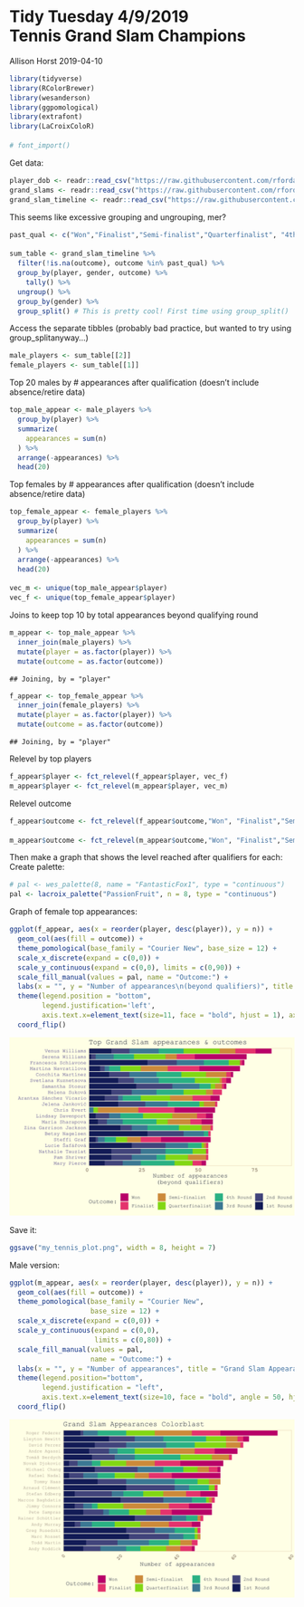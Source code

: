 Tidy Tuesday 4/9/2019<br> Tennis Grand Slam Champions
================
Allison Horst
2019-04-10

``` r
library(tidyverse)
library(RColorBrewer)
library(wesanderson)
library(ggpomological)
library(extrafont)
library(LaCroixColoR)

# font_import()
```

Get
data:

``` r
player_dob <- readr::read_csv("https://raw.githubusercontent.com/rfordatascience/tidytuesday/master/data/2019/2019-04-09/player_dob.csv")
grand_slams <- readr::read_csv("https://raw.githubusercontent.com/rfordatascience/tidytuesday/master/data/2019/2019-04-09/grand_slams.csv")
grand_slam_timeline <- readr::read_csv("https://raw.githubusercontent.com/rfordatascience/tidytuesday/master/data/2019/2019-04-09/grand_slam_timeline.csv")
```

This seems like excessive grouping and ungrouping,
mer?

``` r
past_qual <- c("Won","Finalist","Semi-finalist","Quarterfinalist", "4th Round", "3rd Round", "2nd Round", "1st Round")

sum_table <- grand_slam_timeline %>%
  filter(!is.na(outcome), outcome %in% past_qual) %>%
  group_by(player, gender, outcome) %>%
    tally() %>%
  ungroup() %>%
  group_by(gender) %>%
  group_split() # This is pretty cool! First time using group_split()
```

Access the separate tibbles (probably bad practice, but wanted to try
using group\_splitanyway…)

``` r
male_players <- sum_table[[2]]
female_players <- sum_table[[1]]
```

Top 20 males by \# appearances after qualification (doesn’t include
absence/retire data)

``` r
top_male_appear <- male_players %>%
  group_by(player) %>%
  summarize(
    appearances = sum(n)
  ) %>%
  arrange(-appearances) %>%
  head(20)
```

Top females by \# appearances after qualification (doesn’t include
absence/retire data)

``` r
top_female_appear <- female_players %>%
  group_by(player) %>%
  summarize(
    appearances = sum(n)
  ) %>%
  arrange(-appearances) %>%
  head(20)

vec_m <- unique(top_male_appear$player)
vec_f <- unique(top_female_appear$player)
```

Joins to keep top 10 by total appearances beyond qualifying round

``` r
m_appear <- top_male_appear %>%
  inner_join(male_players) %>%
  mutate(player = as.factor(player)) %>%
  mutate(outcome = as.factor(outcome))
```

    ## Joining, by = "player"

``` r
f_appear <- top_female_appear %>%
  inner_join(female_players) %>%
  mutate(player = as.factor(player)) %>%
  mutate(outcome = as.factor(outcome))
```

    ## Joining, by = "player"

Relevel by top players

``` r
f_appear$player <- fct_relevel(f_appear$player, vec_f)
m_appear$player <- fct_relevel(m_appear$player, vec_m)
```

Relevel
outcome

``` r
f_appear$outcome <- fct_relevel(f_appear$outcome,"Won", "Finalist","Semi-finalist","Quarterfinalist","4th Round", "3rd Round","2nd Round","1st Round")

m_appear$outcome <- fct_relevel(m_appear$outcome,"Won", "Finalist","Semi-finalist","Quarterfinalist","4th Round", "3rd Round","2nd Round","1st Round")
```

Then make a graph that shows the level reached after qualifiers for
each: Create palette:

``` r
# pal <- wes_palette(8, name = "FantasticFox1", type = "continuous")
pal <- lacroix_palette("PassionFruit", n = 8, type = "continuous")
```

Graph of female top appearances:

``` r
ggplot(f_appear, aes(x = reorder(player, desc(player)), y = n)) +
  geom_col(aes(fill = outcome)) +
  theme_pomological(base_family = "Courier New", base_size = 12) +
  scale_x_discrete(expand = c(0,0)) +
  scale_y_continuous(expand = c(0,0), limits = c(0,90)) +
  scale_fill_manual(values = pal, name = "Outcome:") +
  labs(x = "", y = "Number of appearances\n(beyond qualifiers)", title = "Top Grand Slam appearances & outcomes") +
  theme(legend.position = "bottom", 
        legend.justification='left',
        axis.text.x=element_text(size=11, face = "bold", hjust = 1), axis.text.y = element_text(size = 10, color = "slateblue4")) +
  coord_flip()
```

<img src="tidy_tuesday_4_9_19_files/figure-gfm/unnamed-chunk-11-1.png" width="768" />

Save it:

``` r
ggsave("my_tennis_plot.png", width = 8, height = 7)
```

Male version:

``` r
ggplot(m_appear, aes(x = reorder(player, desc(player)), y = n)) +
  geom_col(aes(fill = outcome)) +
  theme_pomological(base_family = "Courier New",
                    base_size = 12) +
  scale_x_discrete(expand = c(0,0)) +
  scale_y_continuous(expand = c(0,0),
                     limits = c(0,80)) +
  scale_fill_manual(values = pal,
                    name = "Outcome:") +
  labs(x = "", y = "Number of appearances", title = "Grand Slam Appearances Colorblast") +
  theme(legend.position="bottom",
        legend.justification = "left",
        axis.text.x=element_text(size=10, face = "bold", angle = 50, hjust = 1)) +
  coord_flip()
```

<img src="tidy_tuesday_4_9_19_files/figure-gfm/unnamed-chunk-13-1.png" width="768" />
